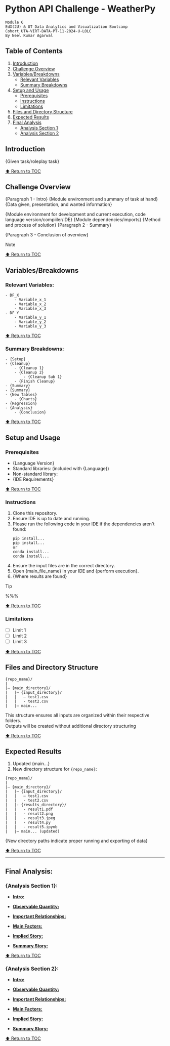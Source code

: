 # Python API Challenge - WeatherPy
`Module 6`  
`EdX(2U) & UT Data Analytics and Visualization Bootcamp`  
`Cohort UTA-VIRT-DATA-PT-11-2024-U-LOLC`  
`By Neel Kumar Agarwal`  

## Table of Contents  
1. [Introduction](#introduction)  
2. [Challenge Overview](#challenge-overview)  
3. [Variables/Breakdowns](#variablesbreakdowns)  
    - [Relevant Variables](#relevant-variables)  
    - [Summary Breakdowns](#summary-breakdowns)  
4. [Setup and Usage](#setup-and-usage)  
    - [Prerequisites](#prerequisites)  
    - [Instructions](#instructions)  
    - [Limitations](#limitations)  
5. [Files and Directory Structure](#files-and-directory-structure)  
6. [Expected Results](#expected-results)  
7. [Final Analysis](#final-analysis)  
    - [Analysis Section 1](#analysis-section-1)
    - [Analysis Section 2](#analysis-section-2)


## Introduction  
{Given task/roleplay task}

[:arrow_up: Return to TOC](#table-of-contents)  


## Challenge Overview 
{Paragraph 1 - Intro}
{Module environment and summary of task at hand}
{Data given, presentation, and wanted information}

{Module environment for development and current execution, code language version/compiiler/IDE} 
{Module dependencies/imports}
{Method and process of solution}
{Paragraph 2 - Summary}

{Paragraph 3 - Conclusion of overview}

> [!NOTE]  
> 
> 

[:arrow_up: Return to TOC](#table-of-contents)  

## Variables/Breakdowns  
### Relevant Variables:  
```
- DF_X  
    - Variable_x_1  
    - Variable_x_2  
    - Variable_x_3  
- DF_Y  
    - Variable_y_1  
    - Variable_y_2  
    - Variable_y_3
```

[:arrow_up: Return to TOC](#table-of-contents)  

### Summary Breakdowns:  
```
- {Setup}
- {Cleanup}
    - {Cleanup 1}
    - {Cleanup 2}
        - {Cleanup Sub 1}
    - {Finish Cleanup}
- {Summary}
- {Summary}
- {New Tables}
    - {Charts}
- {Regression}
- {Analysis}
    - {Conclusion}
```

[:arrow_up: Return to TOC](#table-of-contents)  

## Setup and Usage  
### Prerequisites  
- {Language Version}  
- Standard libraries: (included with {Language})  
- Non-standard library:  
- {IDE Requirements}  

[:arrow_up: Return to TOC](#table-of-contents)  

### Instructions  
1. Clone this repository.  
2. Ensure IDE is up to date and running.  
3. Please run the following code in your IDE if the dependencies aren't found:  
    ```
    pip install...
    pip install...
    or
    conda install...
    conda install...
    ```
4. Ensure the input files are in the correct directory.  
5. Open {main_file_name} in your IDE and {perform execution}.  
6. {Where results are found}  
> [!TIP]  
> %%%  

[:arrow_up: Return to TOC](#table-of-contents)  

### Limitations  
- [ ] Limit 1  
- [ ] Limit 2  
- [ ] Limit 3  

[:arrow_up: Return to TOC](#table-of-contents)  

## Files and Directory Structure  
```  
{repo_name}/
|
|— {main_directory}/
|   |— {input_directory}/
|   |   — test1.csv
|   |   - test2.csv
|   |— main...
```  
This structure ensures all inputs are organized within their respective folders.  
Outputs will be created without additional directory structuring  

[:arrow_up: Return to TOC](#table-of-contents)  

## Expected Results  
1. Updated {main...}
2. New directory structure for `{repo_name}`:
```
{repo_name}/
|
|— {main_directory}/
|   |— {input_directory}/
|   |   — test1.csv
|   |   - test2.csv
|   |- {results_directory}/
|   |   - result1.pdf
|   |   - result2.png
|   |   - result3.jpeg
|   |   - result4.py
|   |   - result5.ipynb
|   |— main... (updated)
```
{New directory paths indicate proper running and exporting of data}

[:arrow_up: Return to TOC](#table-of-contents)  

---

## Final Analysis:    
### {Analysis Section 1}:  
- **<ins>Intro:</ins>**  


- **<ins>Observable Quantity:</ins>**  


- **<ins>Important Relationships:</ins>**  


- **<ins>Main Factors:</ins>**  


- **<ins>Implied Story:</ins>**  


- **<ins>Summary Story:</ins>**  


[:arrow_up: Return to TOC](#table-of-contents)  


### {Analysis Section 2}:  
- **<ins>Intro:</ins>**  


- **<ins>Observable Quantity:</ins>**  


- **<ins>Important Relationships:</ins>**  


- **<ins>Main Factors:</ins>**  


- **<ins>Implied Story:</ins>**  


- **<ins>Summary Story:</ins>**  


[:arrow_up: Return to TOC](#table-of-contents)  